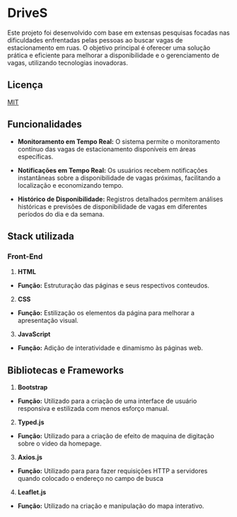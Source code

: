 
# DriveS

Este projeto foi desenvolvido com base em extensas pesquisas focadas nas dificuldades enfrentadas pelas pessoas ao buscar vagas de estacionamento em ruas. O objetivo principal é oferecer uma solução prática e eficiente para melhorar a disponibilidade e o gerenciamento de vagas, utilizando tecnologias inovadoras.


## Licença

[MIT](https://choosealicense.com/licenses/mit/)


## Funcionalidades

- **Monitoramento em Tempo Real:** O sistema permite o monitoramento contínuo das vagas de estacionamento disponíveis em áreas específicas.

- **Notificações em Tempo Real:** Os usuários recebem notificações instantâneas sobre a disponibilidade de vagas próximas, facilitando a localização e economizando tempo.

- **Histórico de Disponibilidade:** Registros detalhados permitem análises históricas e previsões de disponibilidade de vagas em diferentes períodos do dia e da semana.


## Stack utilizada

### Front-End
1. **HTML**
 + **Função:** Estruturação das páginas e seus respectivos conteudos.
 
 2. **CSS**
 + **Função:** Estilização os elementos da página para melhorar a apresentação visual.
 
 3. **JavaScript**
 + **Função:** Adição de interatividade e dinamismo às páginas web.
 

## Bibliotecas e Frameworks

1. **Bootstrap**
- **Função:** Utilizado para a criação de uma interface de usuário responsiva e estilizada com menos esforço manual.

2. **Typed.js**
- **Função:** Utilizado para a criação de efeito de maquina de digitação sobre o video da homepage.

3. **Axios.js**
- **Função:** Utilizado para para fazer requisições HTTP a servidores quando colocado o endereço no campo de busca
  
4. **Leaflet.js**
- **Função:** Utilizado na criação e manipulação do mapa interativo.
